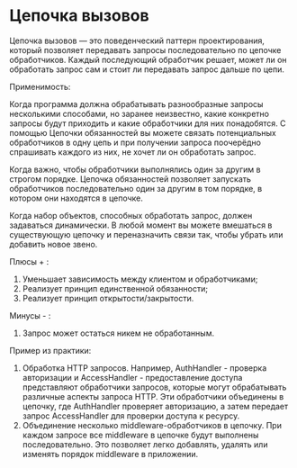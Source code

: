 # Цепочка вызовов

Цепочка вызовов — это поведенческий паттерн проектирования, который позволяет передавать запросы последовательно по
цепочке обработчиков. Каждый последующий обработчик решает, может ли он обработать запрос сам и стоит ли передавать
запрос дальше по цепи.

Применимость:

Когда программа должна обрабатывать разнообразные запросы несколькими способами, но заранее неизвестно, какие конкретно
запросы будут приходить и какие обработчики для них понадобятся. С помощью Цепочки обязанностей вы можете связать
потенциальных обработчиков в одну цепь и при получении запроса поочерёдно спрашивать каждого из них, не хочет ли он
обработать запрос.

Когда важно, чтобы обработчики выполнялись один за другим в строгом порядке. Цепочка обязанностей позволяет запускать
обработчиков последовательно один за другим в том порядке, в котором они находятся в цепочке.

Когда набор объектов, способных обработать запрос, должен задаваться динамически.
В любой момент вы можете вмешаться в существующую цепочку и переназначить связи так, чтобы убрать или добавить новое
звено.

Плюсы + :

1) Уменьшает зависимость между клиентом и обработчиками;
2) Реализует принцип единственной обязанности;
3) Реализует принцип открытости/закрытости.

Минусы - :

1) Запрос может остаться никем не обработанным.

Пример из практики:

1) Обработка HTTP запросов. Например, AuthHandler - проверка авторизации и AccessHandler - предоставление доступа
   представляют обработчики запросов, которые могут
   обрабатывать различные аспекты запроса HTTP. Эти обработчики объединены в цепочку, где AuthHandler проверяет
   авторизацию, а затем передает запрос AccessHandler для проверки доступа к ресурсу.
2) Объединение несколько middleware-обработчиков в цепочку. При каждом запросе все middleware в цепочке будут выполнены
   последовательно. Это позволяет легко добавлять, удалять
   или изменять порядок middleware в приложении.

